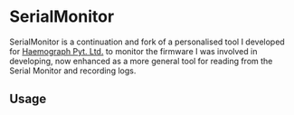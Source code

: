 # SerialMonitor

SerialMonitor is a continuation and fork of a personalised tool I developed for 
[Haemograph Pyt. Ltd.](https://github.com/Haemograph-Rheometer/) to monitor the firmware I was
involved in developing, now enhanced as a more general tool for reading from the Serial Monitor and
recording logs.

## Usage

